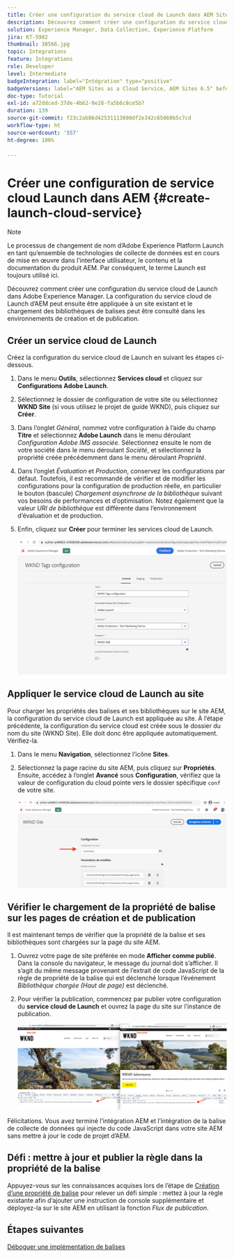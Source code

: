 ```yaml
---
title: Créer une configuration du service cloud de Launch dans AEM Sites
description: Découvrez comment créer une configuration du service cloud de Launch dans AEM. La configuration du service cloud de Launch peut ensuite être appliquée à un site existant et le chargement des bibliothèques de balises peut être consulté dans les environnements de création et de publication.
solution: Experience Manager, Data Collection, Experience Platform
jira: KT-5982
thumbnail: 38566.jpg
topic: Integrations
feature: Integrations
role: Developer
level: Intermediate
badgeIntegration: label="Intégration" type="positive"
badgeVersions: label="AEM Sites as a Cloud Service, AEM Sites 6.5" before-title="false"
doc-type: Tutorial
exl-id: a72ddced-37de-4b62-9e28-fa5b6c8ce5b7
duration: 139
source-git-commit: f23c2ab86d42531113690df2e342c65060b5c7cd
workflow-type: ht
source-wordcount: '557'
ht-degree: 100%

---
```


# Créer une configuration de service cloud Launch dans AEM {#create-launch-cloud-service}

>[!NOTE]
>
>Le processus de changement de nom d’Adobe Experience Platform Launch en tant qu’ensemble de technologies de collecte de données est en cours de mise en œuvre dans l’interface utilisateur, le contenu et la documentation du produit AEM. Par conséquent, le terme Launch est toujours utilisé ici.

Découvrez comment créer une configuration du service cloud de Launch dans Adobe Experience Manager. La configuration du service cloud de Launch d’AEM peut ensuite être appliquée à un site existant et le chargement des bibliothèques de balises peut être consulté dans les environnements de création et de publication.

## Créer un service cloud de Launch

Créez la configuration du service cloud de Launch en suivant les étapes ci-dessous.

1. Dans le menu **Outils**, sélectionnez **Services cloud** et cliquez sur **Configurations Adobe Launch**.

1. Sélectionnez le dossier de configuration de votre site ou sélectionnez **WKND Site** (si vous utilisez le projet de guide WKND), puis cliquez sur **Créer**.

1. Dans l’onglet _Général_, nommez votre configuration à l’aide du champ **Titre** et sélectionnez **Adobe Launch** dans le menu déroulant _Configuration Adobe IMS associée_. Sélectionnez ensuite le nom de votre société dans le menu déroulant _Société_, et sélectionnez la propriété créée précédemment dans le menu déroulant _Propriété_.

1. Dans l’onglet _Évaluation_ et _Production_, conservez les configurations par défaut. Toutefois, il est recommandé de vérifier et de modifier les configurations pour la configuration de production réelle, en particulier le bouton (bascule) _Chargement asynchrone de la bibliothèque_ suivant vos besoins de performances et d’optimisation. Notez également que la valeur _URI de bibliothèque_ est différente dans l’environnement d’évaluation et de production.

1. Enfin, cliquez sur **Créer** pour terminer les services cloud de Launch.

   ![Configuration des services cloud de Launch.](assets/launch-cloud-services-config.png)

## Appliquer le service cloud de Launch au site

Pour charger les propriétés des balises et ses bibliothèques sur le site AEM, la configuration du service cloud de Launch est appliquée au site. À l’étape précédente, la configuration du service cloud est créée sous le dossier du nom du site (WKND Site). Elle doit donc être appliquée automatiquement. Vérifiez-la.

1. Dans le menu **Navigation**, sélectionnez l’icône **Sites**.

1. Sélectionnez la page racine du site AEM, puis cliquez sur **Propriétés**. Ensuite, accédez à l’onglet **Avancé** sous **Configuration**, vérifiez que la valeur de configuration du cloud pointe vers le dossier spécifique `conf` de votre site.

   ![Application d’une configuration de services cloud au site.](assets/apply-cloud-services-config-to-site.png)

## Vérifier le chargement de la propriété de balise sur les pages de création et de publication

Il est maintenant temps de vérifier que la propriété de la balise et ses bibliothèques sont chargées sur la page du site AEM.

1. Ouvrez votre page de site préférée en mode **Afficher comme publié**. Dans la console du navigateur, le message du journal doit s’afficher. Il s’agit du même message provenant de l’extrait de code JavaScript de la règle de propriété de la balise qui est déclenché lorsque l’événement _Bibliothèque chargée (Haut de page)_ est déclenché.

1. Pour vérifier la publication, commencez par publier votre configuration du **service cloud de Launch** et ouvrez la page du site sur l’instance de publication.

   ![Propriété de la balise sur les pages de création et de publication.](assets/tag-property-on-author-publish-pages.png)

Félicitations. Vous avez terminé l’intégration AEM et l’intégration de la balise de collecte de données qui injecte du code JavaScript dans votre site AEM sans mettre à jour le code de projet d’AEM.

## Défi : mettre à jour et publier la règle dans la propriété de la balise

Appuyez-vous sur les connaissances acquises lors de l’étape de [Création d’une propriété de balise](./create-tag-property.md) pour relever un défi simple : mettez à jour la règle existante afin d’ajouter une instruction de console supplémentaire et déployez-la sur le site AEM en utilisant la fonction _Flux de publication_.

## Étapes suivantes

[Déboguer une implémentation de balises](debug-tags-implementation.md)
